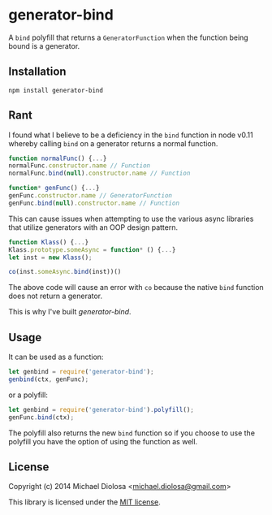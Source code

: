 # generator-bind

  A `bind` polyfill that returns a `GeneratorFunction` when the function being bound is a generator.

## Installation

```
npm install generator-bind
```

## Rant

  I found what I believe to be a deficiency in the `bind` function in node v0.11 whereby calling `bind` on a generator returns a normal function.

```js
function normalFunc() {...}
normalFunc.constructor.name // Function
normalFunc.bind(null).constructor.name // Function

function* genFunc() {...}
genFunc.constructor.name // GeneratorFunction
genFunc.bind(null).constructor.name // Function
```

  This can cause issues when attempting to use the various async libraries that utilize generators with an OOP design pattern.

```js
function Klass() {...}
Klass.prototype.someAsync = function* () {...}
let inst = new Klass();

co(inst.someAsync.bind(inst))()
```

  The above code will cause an error with `co` because the native `bind` function does not return a generator.

  This is why I've built *generator-bind*.

## Usage

  It can be used as a function:

```js
let genbind = require('generator-bind');
genbind(ctx, genFunc);
```

  or a polyfill:

```js
let genbind = require('generator-bind').polyfill();
genFunc.bind(ctx);
```

  The polyfill also returns the new `bind` function so if you choose to use the polyfill you have the option of using the function as well.

## License

  Copyright (c) 2014 Michael Diolosa <[michael.diolosa@gmail.com](mailto:michael.diolosa@gmail.com)>

  This library is licensed under the [MIT license](http://opensource.org/licenses/MIT).
